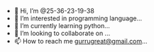 - 👋 Hi, I’m @25-36-23-19-38
- 👀 I’m interested in programming language...
- 🌱 I’m currently learning python...
- 💞️ I’m looking to collaborate on ...
- 📫 How to reach me  gurrugreat@gmail.com...

<!---
25-36-23-19-38/25-36-23-19-38 is a ✨ special ✨ repository because its `README.md` (this file) appears on your GitHub profile.
You can click the Preview link to take a look at your changes.
--->
